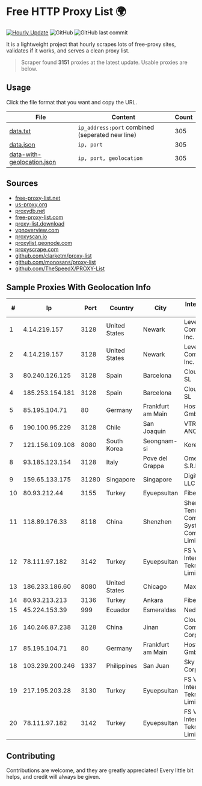 
# Free HTTP Proxy List 🌍

[![Hourly Update](https://github.com/mertguvencli/http-proxy-list/actions/workflows/main.yml/badge.svg?branch=main)](https://github.com/mertguvencli/http-proxy-list/actions/workflows/main.yml)
![GitHub](https://img.shields.io/github/license/mertguvencli/http-proxy-list)
![GitHub last commit](https://img.shields.io/github/last-commit/mertguvencli/http-proxy-list)

It is a lightweight project that hourly scrapes lots of free-proxy sites, validates if it works, and serves a clean proxy list.


> Scraper found **3151** proxies at the latest update. Usable proxies are below.

## Usage

Click the file format that you want and copy the URL.


|File|Content|Count|
|----|-------|-----|
|[data.txt](https://raw.githubusercontent.com/mertguvencli/http-proxy-list/main/proxy-list/data.txt)|`ip_address:port` combined (seperated new line)|305|
|[data.json](https://raw.githubusercontent.com/mertguvencli/http-proxy-list/main/proxy-list/data.json)|`ip, port`|305|
|[data-with-geolocation.json](https://raw.githubusercontent.com/mertguvencli/http-proxy-list/main/proxy-list/data-with-geolocation.json)|`ip, port, geolocation`|305|

## Sources

* [free-proxy-list.net](https://free-proxy-list.net)
* [us-proxy.org](https://www.us-proxy.org)
* [proxydb.net](http://proxydb.net)
* [free-proxy-list.com](https://free-proxy-list.com/?page=&port=&type%5B%5D=http&type%5B%5D=https&up_time=0&search=Search)
* [proxy-list.download](https://www.proxy-list.download/HTTP)
* [vpnoverview.com](https://vpnoverview.com/privacy/anonymous-browsing/free-proxy-servers)
* [proxyscan.io](https://www.proxyscan.io)
* [proxylist.geonode.com](https://proxylist.geonode.com/api/proxy-list?limit=300&page=1&sort_by=lastChecked&sort_type=desc&protocols=http,https)
* [proxyscrape.com](https://api.proxyscrape.com/v2/?request=displayproxies&protocol=http&timeout=10000&country=all&ssl=all&anonymity=all)
* [github.com/clarketm/proxy-list](https://raw.githubusercontent.com/clarketm/proxy-list/master/proxy-list-raw.txt)
* [github.com/monosans/proxy-list](https://raw.githubusercontent.com/monosans/proxy-list/main/proxies/http.txt)
* [github.com/TheSpeedX/PROXY-List](https://raw.githubusercontent.com/TheSpeedX/PROXY-List/master/http.txt)


## Sample Proxies With Geolocation Info

|#|Ip|Port|Country|City|Internet Service Provider|
|-|--|----|-------|----|-------------------------|
|1|4.14.219.157|3128|United States|Newark|Level 3 Communications, Inc.|
|2|4.14.219.157|3128|United States|Newark|Level 3 Communications, Inc.|
|3|80.240.126.125|3128|Spain|Barcelona|Cloudi Nextgen SL|
|4|185.253.154.181|3128|Spain|Barcelona|Cloudi Nextgen SL|
|5|85.195.104.71|80|Germany|Frankfurt am Main|Host Europe GmbH|
|6|190.100.95.229|3128|Chile|San Joaquin|VTR BANDA ANCHA S.A.|
|7|121.156.109.108|8080|South Korea|Seongnam-si|Korea Telecom|
|8|93.185.123.154|3128|Italy|Pove del Grappa|Omegacom S.R.L.S.|
|9|159.65.133.175|31280|Singapore|Singapore|DigitalOcean, LLC|
|10|80.93.212.44|3155|Turkey|Eyuepsultan|Fibersunucu|
|11|118.89.176.33|8118|China|Shenzhen|Shenzhen Tencent Computer Systems Company Limited|
|12|78.111.97.182|3142|Turkey|Eyuepsultan|FS Veri Merkezi Internet Teknolojileri Limited Sirketi|
|13|186.233.186.60|8080|United States|Chicago|Maxihost LTDA|
|14|80.93.213.213|3136|Turkey|Ankara|Fibersunucu|
|15|45.224.153.39|999|Ecuador|Esmeraldas|Nedetel S.A.|
|16|140.246.87.238|3128|China|Jinan|Cloud Computing Corporation|
|17|85.195.104.71|80|Germany|Frankfurt am Main|Host Europe GmbH|
|18|103.239.200.246|1337|Philippines|San Juan|Sky Cable Corporation|
|19|217.195.203.28|3130|Turkey|Eyuepsultan|FS Veri Merkezi Internet Teknolojileri Limited Sirketi|
|20|78.111.97.182|3142|Turkey|Eyuepsultan|FS Veri Merkezi Internet Teknolojileri Limited Sirketi|



## Contributing

Contributions are welcome, and they are greatly appreciated! Every
little bit helps, and credit will always be given.

